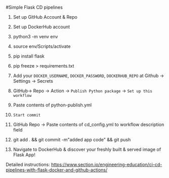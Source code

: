 #Simple Flask CD pipelines 

1. Set up GitHub Account & Repo

2. Set up DockerHub account

3. python3 -m venv env

4. source env/Scripts/activate

5. pip install flask

6. pip freeze > requirements.txt

7. Add your `DOCKER_USERNAME`, `DOCKER_PASSWORD`, `DOCKERHUB_REPO` at Github -> Settings -> Secrets

8. GitHub-> Repo -> Action -> `Publish Python package` -> `Set up this workflow`

9. Paste contents of python-publish.yml

10. `Start commit`

11. GitHub Repo -> Paste contents of cd_config.yml to workflow description field

12. git add . && git commit -m"added app code" && git push

13. Navigate to DockerHub & discover your freshly built & served image of Flask App!




Detailed instructions:
https://www.section.io/engineering-education/ci-cd-pipelines-with-flask-docker-and-github-actions/
